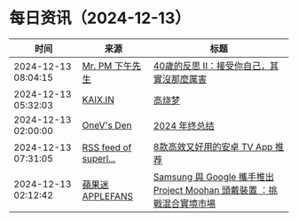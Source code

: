 ﻿# 每日资讯（2024-12-13）

|时间|来源|标题|
|---|---|---|
|2024-12-13 08:04:15|[Mr. PM 下午先生](http://feeds.feedburner.com/pmmustknow)|[40歲的反思 II：接受你自己，其實沒那麼厲害](https://mrpm.cc/?p=1743)|
|2024-12-13 05:32:03|[KAIX.IN](https://kaix.in/feed/)|[高烧梦](https://kaix.in/2024/1213-nightmare/)|
|2024-12-13 02:00:00|[OneV's Den](http://onevcat.com/atom.xml)|[2024 年终总结](https://onevcat.com/2024/12/2024-final/)|
|2024-12-13 07:31:05|[RSS feed of superl...](https://raw.githubusercontent.com/superleeyom/blog/master/feed.xml)|[8款高效又好用的安卓 TV App 推荐](https://github.com/superleeyom/blog/issues/59)|
|2024-12-13 02:12:42|[蘋果迷 APPLEFANS](https://applefans.today/feed/)|[Samsung 與 Google 攜手推出 Project Moohan 頭戴裝置 ：挑戰混合實境市場](https://applefans.today/2024-12-samsung-xr-with-galaxy-ai/)|
